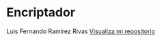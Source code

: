 # Encriptador
Luis Fernando Ramirez Rivas
<a href="https://fernando-droidx.github.io/Encriptador/">Visualiza mi repositorio</a>
